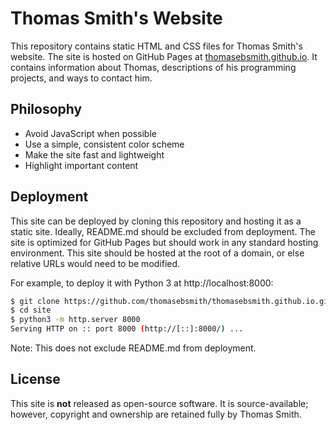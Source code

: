 # Thomas Smith's Website
This repository contains static HTML and CSS files for Thomas Smith's website.
The site is hosted on GitHub Pages at
[thomasebsmith.github.io](https://thomasebsmith.github.io). It contains
information about Thomas, descriptions of his programming projects, and ways to
contact him.

## Philosophy
- Avoid JavaScript when possible
- Use a simple, consistent color scheme
- Make the site fast and lightweight
- Highlight important content

## Deployment
This site can be deployed by cloning this repository and hosting it as a static
site. Ideally, README.md should be excluded from deployment. The site is
optimized for GitHub Pages but should work in any standard hosting environment.
This site should be hosted at the root of a domain, or else relative URLs
would need to be modified.

For example, to deploy it with Python 3 at http://localhost:8000:
```sh
$ git clone https://github.com/thomasebsmith/thomasebsmith.github.io.git site
$ cd site
$ python3 -m http.server 8000
Serving HTTP on :: port 8000 (http://[::]:8000/) ...
```
Note: This does not exclude README.md from deployment.

## License
This site is **not** released as open-source software. It is source-available;
however, copyright and ownership are retained fully by Thomas Smith.
